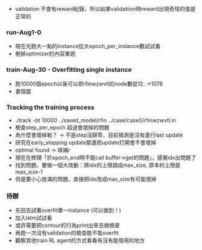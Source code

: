 * validation 不會有reward紀錄，所以如果validatiion時reward出現奇怪的值是正常的

### run-Aug1-0
* 現在光跑大一點的instance拉大epoch_per_instance數試試看
* 刪掉optimizer的內容重跑

### train-Aug-30 - Overfitting single instance
* 跑10000個epoch以後可以把rfinwzwvtl的node數從12..->1078
* 畫個圖
### Tracking the training process
* ./track -bt 10000 ../saved_model/rfin ../case/case0/rfinwzwvtl.in
* 檢查step_per_epoch 超過會壞掉的問題
* 為什麼會壞掉勒？ -> 不是step沒歸零，目前猜測是沒有進行last update
* 研究在early_stopping update那邊把update打開會不會壞掉
* optimal found -> 填補r
* 現在在修理「於epoch_end時不能call buffer->get的問題」，感覺idx出問題了
* 找到問題，要做一個大改動：將idx的上限調成max_size, 原本的上限是max_size-1
* 但是要小心放滿的問題，直接把idx改成max_size有可能壞掉

### 待辦
* 先回去試著overfit單一instance (可以做到！)
* 加入lstm試試看
* 或許需要把contour的行為print出來去做檢查
* 再跑一次沒有validation的檢查能不能overfit
* 觀察其他train RL agent的方式看看有沒有能借用的地方
